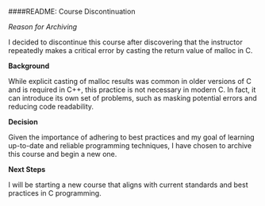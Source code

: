 ####README: Course Discontinuation

_Reason for Archiving_

I decided to discontinue this course after discovering that the instructor repeatedly makes a critical error by casting the return value of malloc in C.

**Background**

While explicit casting of malloc results was common in older versions of C and is required in C++, this practice is not necessary in modern C. In fact, it can introduce its own set of problems, such as masking potential errors and reducing code readability.

**Decision**

Given the importance of adhering to best practices and my goal of learning up-to-date and reliable programming techniques, I have chosen to archive this course and begin a new one.

**Next Steps**

I will be starting a new course that aligns with current standards and best practices in C programming.
